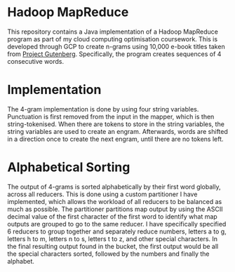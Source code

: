 # Hadoop MapReduce
This repository contains a Java implementation of a Hadoop MapReduce program as part of my cloud computing optimisation coursework. This is developed through GCP to create n-grams using 10,000 e-book titles taken from [Project Gutenberg](https://www.gutenberg.org/). Specifically, the program creates sequences of 4 consecutive words. 

# Implementation
The 4-gram implementation is done by using four string variables. Punctuation is first removed from the
input in the mapper, which is then string-tokenised. When there are tokens to store in the string
variables, the string variables are used to create an engram. Afterwards, words are shifted in a
direction once to create the next engram, until there are no tokens left.

# Alphabetical Sorting
The output of 4-grams is sorted alphabetically by their first word globally, across all reducers. This is
done using a custom partitioner I have implemented, which allows the workload of all reducers to be
balanced as much as possible. The partitioner partitions map output by using the ASCII decimal value
of the first character of the first word to identify what map outputs are grouped to go to the same
reducer. I have specifically specified 6 reducers to group together and separately reduce numbers,
letters a to g, letters h to m, letters n to s, letters t to z, and other special characters. In the final
resulting output found in the bucket, the first output would be all the special characters sorted,
followed by the numbers and finally the alphabet.
